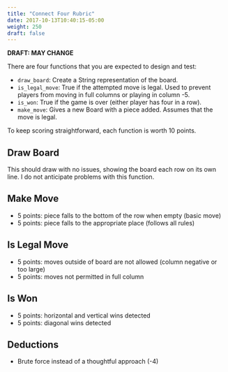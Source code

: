 ```yaml
---
title: "Connect Four Rubric"
date: 2017-10-13T10:40:15-05:00
weight: 250
draft: false
---
```


**DRAFT: MAY CHANGE**

There are four functions that you are expected to design and test:

* `draw_board`: Create a String representation of the board.
* `is_legal_move`: True if the attempted move is legal. Used to prevent players from moving in full columns or playing in column -5.
* `is_won`: True if the game is over (either player has four in a row).
* `make_move`: Gives a new Board with a piece added. Assumes that the move is legal.

To keep scoring straightforward, each function is worth 10 points.

## Draw Board

This should draw with no issues, showing the board each row on its own line.
I do not anticipate problems with this function.

## Make Move

* 5 points: piece falls to the bottom of the row when empty (basic move)
* 5 points: piece falls to the appropriate place (follows all rules)

## Is Legal Move

* 5 points: moves outside of board are not allowed (column negative or too large)
* 5 points: moves not permitted in full column

## Is Won

* 5 points: horizontal and vertical wins detected
* 5 points: diagonal wins detected 

## Deductions

* Brute force instead of a thoughtful approach (-4)


